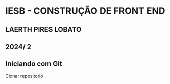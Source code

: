 
#  IESB - CONSTRUÇÃO DE FRONT END 
## LAERTH PIRES LOBATO 

## 2024/ 2

## Iniciando com Git

Clonar repositorio
